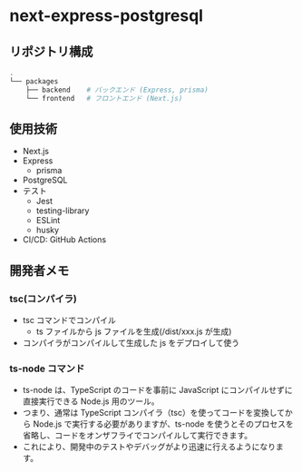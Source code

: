 # next-express-postgresql

## リポジトリ構成

```bash
.
└── packages
    ├── backend    # バックエンド (Express, prisma)
    └── frontend   # フロントエンド (Next.js)
```

## 使用技術

- Next.js
- Express
  - prisma
- PostgreSQL
- テスト
  - Jest
  - testing-library
  - ESLint
  - husky
- CI/CD: GitHub Actions

## 開発者メモ

### tsc(コンパイラ)

- tsc コマンドでコンパイル
  - ts ファイルから js ファイルを生成(/dist/xxx.js が生成)
- コンパイラがコンパイルして生成した js をデプロイして使う

### ts-node コマンド

- ts-node は、TypeScript のコードを事前に JavaScript にコンパイルせずに直接実行できる Node.js 用のツール。
- つまり、通常は TypeScript コンパイラ（tsc）を使ってコードを変換してから Node.js で実行する必要がありますが、ts-node を使うとそのプロセスを省略し、コードをオンザフライでコンパイルして実行できます。
- これにより、開発中のテストやデバッグがより迅速に行えるようになります。
